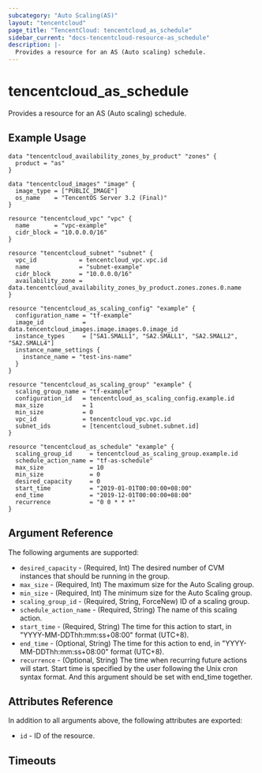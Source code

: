 ```yaml
---
subcategory: "Auto Scaling(AS)"
layout: "tencentcloud"
page_title: "TencentCloud: tencentcloud_as_schedule"
sidebar_current: "docs-tencentcloud-resource-as_schedule"
description: |-
  Provides a resource for an AS (Auto scaling) schedule.
---
```


# tencentcloud_as_schedule

Provides a resource for an AS (Auto scaling) schedule.

## Example Usage

```hcl
data "tencentcloud_availability_zones_by_product" "zones" {
  product = "as"
}

data "tencentcloud_images" "image" {
  image_type = ["PUBLIC_IMAGE"]
  os_name    = "TencentOS Server 3.2 (Final)"
}

resource "tencentcloud_vpc" "vpc" {
  name       = "vpc-example"
  cidr_block = "10.0.0.0/16"
}

resource "tencentcloud_subnet" "subnet" {
  vpc_id            = tencentcloud_vpc.vpc.id
  name              = "subnet-example"
  cidr_block        = "10.0.0.0/16"
  availability_zone = data.tencentcloud_availability_zones_by_product.zones.zones.0.name
}

resource "tencentcloud_as_scaling_config" "example" {
  configuration_name = "tf-example"
  image_id           = data.tencentcloud_images.image.images.0.image_id
  instance_types     = ["SA1.SMALL1", "SA2.SMALL1", "SA2.SMALL2", "SA2.SMALL4"]
  instance_name_settings {
    instance_name = "test-ins-name"
  }
}

resource "tencentcloud_as_scaling_group" "example" {
  scaling_group_name = "tf-example"
  configuration_id   = tencentcloud_as_scaling_config.example.id
  max_size           = 1
  min_size           = 0
  vpc_id             = tencentcloud_vpc.vpc.id
  subnet_ids         = [tencentcloud_subnet.subnet.id]
}

resource "tencentcloud_as_schedule" "example" {
  scaling_group_id     = tencentcloud_as_scaling_group.example.id
  schedule_action_name = "tf-as-schedule"
  max_size             = 10
  min_size             = 0
  desired_capacity     = 0
  start_time           = "2019-01-01T00:00:00+08:00"
  end_time             = "2019-12-01T00:00:00+08:00"
  recurrence           = "0 0 * * *"
}
```

## Argument Reference

The following arguments are supported:

* `desired_capacity` - (Required, Int) The desired number of CVM instances that should be running in the group.
* `max_size` - (Required, Int) The maximum size for the Auto Scaling group.
* `min_size` - (Required, Int) The minimum size for the Auto Scaling group.
* `scaling_group_id` - (Required, String, ForceNew) ID of a scaling group.
* `schedule_action_name` - (Required, String) The name of this scaling action.
* `start_time` - (Required, String) The time for this action to start, in "YYYY-MM-DDThh:mm:ss+08:00" format (UTC+8).
* `end_time` - (Optional, String) The time for this action to end, in "YYYY-MM-DDThh:mm:ss+08:00" format (UTC+8).
* `recurrence` - (Optional, String) The time when recurring future actions will start. Start time is specified by the user following the Unix cron syntax format. And this argument should be set with end_time together.

## Attributes Reference

In addition to all arguments above, the following attributes are exported:

* `id` - ID of the resource.



## Timeouts

<no value>


